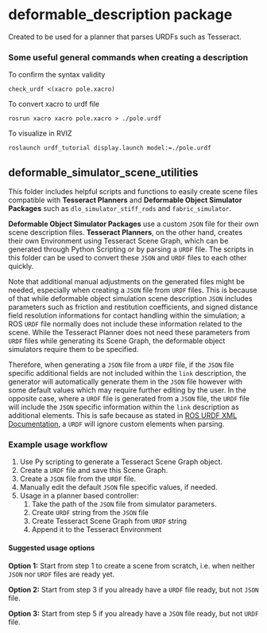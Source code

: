 # deformable_description package

Created to be used for a planner that parses URDFs such as Tesseract.

### Some useful general commands when creating a description

To confirm the syntax validity

```
check_urdf <(xacro pole.xacro)
```

To convert xacro to urdf file

```
rosrun xacro xacro pole.xacro > ./pole.urdf
```

To visualize in RVIZ

```
roslaunch urdf_tutorial display.launch model:=./pole.urdf
```

## deformable_simulator_scene_utilities

This folder includes helpful scripts and functions to easily create scene files compatible with **Tesseract Planners** and **Deformable Object Simulator Packages** such as `dlo_simulator_stiff_rods` and `fabric_simulator`.

**Deformable Object Simulator Packages** use a custom `JSON` file for their own scene description files. **Tesseract Planners**, on the other hand, creates their own Environment using Tesseract Scene Graph, which can be generated through Python Scripting or by parsing a `URDF` file. The scripts in this folder can be used to convert these `JSON` and `URDF` files to each other quickly.

Note that additional manual adjustments on the generated files might be needed, especially when creating a `JSON` file from `URDF` files.  This is because of that while deformable object simulation scene description `JSON` includes parameters such as friction and restitution coefficients, and signed distance field resolution informations for contact handling within the simulation; a ROS `URDF` file normally does not include these information related to the scene. While the Tesseract Planner does not need these parameters from `URDF` files while generating its Scene Graph, the deformable object simulators require them to be specified.

Therefore, when generating a `JSON` file from a `URDF` file, if the `JSON` file specific additional fields are not included within the `link` description, the generator will automatically generate them in the `JSON` file however with some default values which may require further editing by the user. In the opposite case, where a `URDF` file is generated from a `JSON` file, the `URDF` file will include the `JSON` specific information within the `link` description as additional elements. This is safe because as stated in [ROS URDF XML Documentation](https://wiki.ros.org/urdf/XML/link), a `URDF` will ignore custom elements when parsing.

### Example usage workflow

1. Use Py scripting to generate a Tesseract Scene Graph object.
2. Create a `URDF` file and save this Scene Graph.
3. Create a `JSON` file from the `URDF` file.
4. Manually edit the default `JSON` file specific values, if needed.
5. Usage in a planner based controller:
   1. Take the path of the `JSON` file from simulator parameters.
   2. Create `URDF` string from the `JSON` file
   3. Create Tesseract Scene Graph from `URDF` string
   4. Append it to the Tesseract Environment

#### Suggested usage options

**Option 1:** Start from step 1 to create a scene from scratch, i.e. when neither `JSON` nor `URDF` files are ready yet.

**Option 2:** Start from step 3 if you already have a `URDF` file ready, but not `JSON` file.

**Option 3:** Start from step 5 if you already have a `JSON` file ready, but not `URDF` file.

